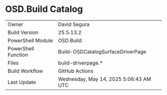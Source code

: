﻿# OSD.Build Catalog

| | |
|-|-|
| Owner | David Segura |
| Build Version | 25.5.13.2 |
| PowerShell Module | OSD.Build |
| PowerShell Function | Build-OSDCatalogSurfaceDriverPage |
| Files | build-driverpage.* |
| Build Workflow | GitHub Actions |
| Last Update | Wednesday, May 14, 2025 5:06:43 AM UTC |
